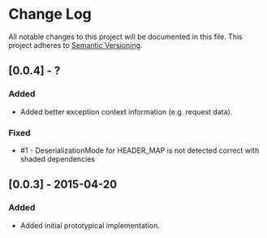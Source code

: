 # Change Log
All notable changes to this project will be documented in this file.
This project adheres to [Semantic Versioning](http://semver.org/).

## [0.0.4] - ?
### Added
 - Added better exception context information (e.g. request data).
### Fixed
 - #1 - DeserializationMode for HEADER_MAP is not detected correct with shaded dependencies
  
## [0.0.3] - 2015-04-20
### Added
 - Added initial prototypical implementation.
